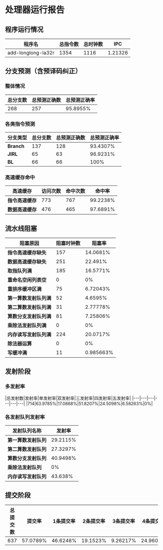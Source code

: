 # 处理器运行报告
## 程序运行情况
|程序名|总指令数|总时钟数|IPC|
|---|---|---|---|
|add-longlong-la32r|1354|1116|1.21326|

## 分支预测（含预译码纠正）
### 整体情况
|总分支数|总预测正确数|总预测正确率|
|---|---|---|
|268|257|95.8955%|

### 各类指令预测
|分支类型|总分支数|总预测正确数|总预测正确率|
|---|---|---|---|
|**Branch**| 137 | 128 | 93.4307%|
|**JIRL**| 65 | 63 | 96.9231%|
|**BL**| 66 | 66 | 100%|

### 高速缓存命中
|高速缓存|访问次数|命中次数|命中率|
|---|---|---|---|
|**指令高速缓存**| 773 | 767 | 99.2238%|
|**数据高速缓存**| 476 | 465 | 97.6891%|
## 流水线阻塞
|阻塞原因|阻塞时钟数|阻塞率|
|---|---|---|
|**指令高速缓存缺失**| 157 | 14.0681%|
|**数据高速缓存缺失**| 251 | 22.491%|
|**取指队列满**| 185 | 16.5771%|
|**重命名空闲列表空**|0 | 0%|
|**重排序缓冲区满**|75 | 6.72043%|
|**第一算数发射队列满**|52 | 4.6595%|
|**第二算数发射队列满**|31 | 2.77778%|
|**算数分支发射队列满**|81 | 7.25806%|
|**乘除法发射队列满**|0 | 0%|
|**内存读写发射队列满**|224 | 20.0717%|
|**除法器运算**|0 | 0%|
|**写缓冲满**|11 | 0.985663%|

## 发射阶段
### 多发射率
|总发射数|发射率|单发射率|双发射率|三发射率|四发射率|五发射率|
|---|---|---|---|---|---|
|714|63.9785%|17.0868%|51.8207%|24.5098%|6.58263%|0%|

### 各发射队列发射率
|发射队列名称|发射率|
|---|---|
|**第一算数发射队列**|29.2115%|
|**第二算数发射队列**|27.3297%|
|**算数分支发射队列**|40.9498%|
|**乘除法发射队列**|0%|
|**内存读写发射队列**|43.638%|

## 提交阶段
|总提交数|提交率|1条提交率|2条提交率|3条提交率|4条提交率|
|---|---|---|---|---|---|
|637|57.0789%|46.6248%|19.1523%|9.26217%|24.9608%|
